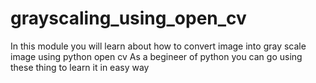 # grayscaling_using_open_cv
In this module you will learn about how to convert image into gray scale image using python open cv
As a begineer of python you can go using these thing to learn it in easy way
